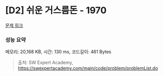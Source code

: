 # [D2] 쉬운 거스름돈 - 1970 

[문제 링크](https://swexpertacademy.com/main/code/problem/problemDetail.do?contestProbId=AV5PsIl6AXIDFAUq) 

### 성능 요약

메모리: 20,168 KB, 시간: 130 ms, 코드길이: 461 Bytes



> 출처: SW Expert Academy, https://swexpertacademy.com/main/code/problem/problemList.do